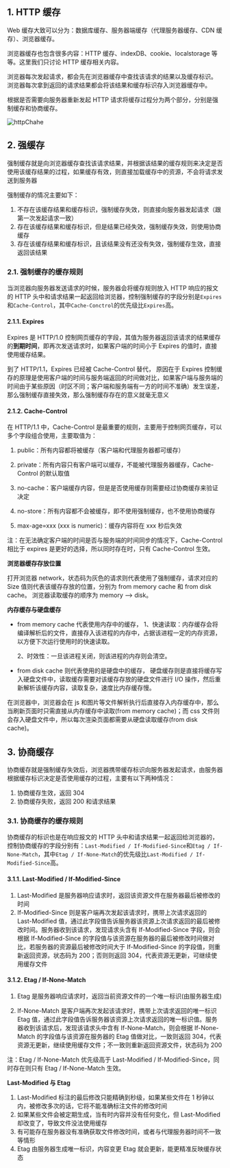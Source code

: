 ## 1. HTTP 缓存

Web 缓存大致可以分为：数据库缓存、服务器端缓存（代理服务器缓存、CDN 缓存）、浏览器缓存。

浏览器缓存也包含很多内容：HTTP 缓存、indexDB、cookie、localstorage 等等。这里我们只讨论 HTTP 缓存相关内容。

浏览器每次发起请求，都会先在浏览器缓存中查找该请求的结果以及缓存标识。
浏览器每次拿到返回的请求结果都会将该结果和缓存标识存入浏览器缓存中。

根据是否需要向服务器重新发起 HTTP 请求将缓存过程分为两个部分，分别是强制缓存和协商缓存。

![httpChahe](~@/network/httpCache.png)

## 2. 强缓存

强制缓存就是向浏览器缓存查找该请求结果，并根据该结果的缓存规则来决定是否使用该缓存结果的过程，如果缓存有效，则直接加载缓存中的资源，不会将请求发送到服务器

强制缓存的情况主要如下：

1. 不存在该缓存结果和缓存标识，强制缓存失效，则直接向服务器发起请求（跟第一次发起请求一致）
2. 存在该缓存结果和缓存标识，但是结果已经失效，强制缓存失效，则使用协商缓存
3. 存在该缓存结果和缓存标识，且该结果没有还没有失效，强制缓存生效，直接返回该结果

### 2.1. 强制缓存的缓存规则

当浏览器向服务器发送请求的时候，服务器会将缓存规则放入 HTTP 响应的报文的 HTTP 头中和请求结果一起返回给浏览器，控制强制缓存的字段分别是`Expires`和`Cache-Control`，其中`Cache-Conctrol`的优先级比`Expires`高。

#### 2.1.1. Expires

Expires 是 HTTP/1.0 控制网页缓存的字段，其值为服务器返回该请求的结果缓存的**到期时间**，即再次发送请求时，如果客户端的时间小于 Expires 的值时，直接使用缓存结果。

到了 HTTP/1.1，Expires 已经被 Cache-Control 替代，
原因在于 Expires 控制缓存的原理是使用客户端的时间与服务端返回的时间做对比，如果客户端与服务端的时间由于某些原因（时区不同；客户端和服务端有一方的时间不准确）发生误差，那么强制缓存直接失效，那么强制缓存存在的意义就毫无意义

#### 2.1.2. Cache-Control

在 HTTP/1.1 中，Cache-Control 是最重要的规则，主要用于控制网页缓存，可以多个字段组合使用，主要取值为：

1. public：所有内容都将被缓存（客户端和代理服务器都可缓存）

2. private：所有内容只有客户端可以缓存，不能被代理服务器缓存，Cache-Control 的默认取值

3. no-cache：客户端缓存内容，但是是否使用缓存则需要经过协商缓存来验证决定

4. no-store：所有内容都不会被缓存，即不使用强制缓存，也不使用协商缓存

5. max-age=xxx (xxx is numeric)：缓存内容将在 xxx 秒后失效

注：在无法确定客户端的时间是否与服务端的时间同步的情况下，Cache-Control 相比于 expires 是更好的选择，所以同时存在时，只有 Cache-Control 生效。

**浏览器缓存存放位置**

打开浏览器 network，状态码为灰色的请求则代表使用了强制缓存，请求对应的 Size 值则代表该缓存存放的位置，分别为 from memory cache 和 from disk cache。
浏览器读取缓存的顺序为 memory –> disk。

**内存缓存与硬盘缓存**

- from memory cache 代表使用内存中的缓存，
  1、快速读取：内存缓存会将编译解析后的文件，直接存入该进程的内存中，占据该进程一定的内存资源，以方便下次运行使用时的快速读取。

  2、时效性：一旦该进程关闭，则该进程的内存则会清空。

- from disk cache 则代表使用的是硬盘中的缓存，
  硬盘缓存则是直接将缓存写入硬盘文件中，读取缓存需要对该缓存存放的硬盘文件进行 I/O 操作，然后重新解析该缓存内容，读取复杂，速度比内存缓存慢。

在浏览器中，浏览器会在 js 和图片等文件解析执行后直接存入内存缓存中，那么当刷新页面时只需直接从内存缓存中读取(from memory cache)；而 css 文件则会存入硬盘文件中，所以每次渲染页面都需要从硬盘读取缓存(from disk cache)。

## 3. 协商缓存

协商缓存就是强制缓存失效后，浏览器携带缓存标识向服务器发起请求，由服务器根据缓存标识决定是否使用缓存的过程，主要有以下两种情况：

1. 协商缓存生效，返回 304
2. 协商缓存失败，返回 200 和请求结果

### 3.1. 协商缓存的缓存规则

协商缓存的标识也是在响应报文的 HTTP 头中和请求结果一起返回给浏览器的，控制协商缓存的字段分别有：`Last-Modified / If-Modified-Since`和`Etag / If-None-Match`，其中`Etag / If-None-Match`的优先级比`Last-Modified / If-Modified-Since`高。

#### 3.1.1. Last-Modified / If-Modified-Since

1. Last-Modified 是服务器响应请求时，返回该资源文件在服务器最后被修改的时间
2. If-Modified-Since 则是客户端再次发起该请求时，携带上次请求返回的 Last-Modified 值，通过此字段值告诉服务器该资源上次请求返回的最后被修改时间。服务器收到该请求，发现请求头含有 If-Modified-Since 字段，则会根据 If-Modified-Since 的字段值与该资源在服务器的最后被修改时间做对比，若服务器的资源最后被修改时间大于 If-Modified-Since 的字段值，则重新返回资源，状态码为 200；否则则返回 304，代表资源无更新，可继续使用缓存文件

#### 3.1.2. Etag / If-None-Match

1. Etag 是服务器响应请求时，返回当前资源文件的一个唯一标识(由服务器生成)

2. If-None-Match 是客户端再次发起该请求时，携带上次请求返回的唯一标识 Etag 值，通过此字段值告诉服务器该资源上次请求返回的唯一标识值。服务器收到该请求后，发现该请求头中含有 If-None-Match，则会根据 If-None-Match 的字段值与该资源在服务器的 Etag 值做对比，一致则返回 304，代表资源无更新，继续使用缓存文件；不一致则重新返回资源文件，状态码为 200

注：Etag / If-None-Match 优先级高于 Last-Modified / If-Modified-Since，同时存在则只有 Etag / If-None-Match 生效。

**Last-Modified 与 Etag**

1. Last-Modified 标注的最后修改只能精确到秒级，如果某些文件在 1 秒钟以内，被修改多次的话，它将不能准确标注文件的修改时间
2. 如果某些文件会被定期生成，当有时内容并没有任何变化，但 Last-Modified 却改变了，导致文件没法使用缓存
3. 有可能存在服务器没有准确获取文件修改时间，或者与代理服务器时间不一致等情形
4. Etag 由服务器生成唯一标识，内容变更 Etag 就会更新，能更精准反映缓存状态
